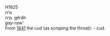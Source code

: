 H1625  
גּרה  
גֵּרָה ‎ gêrâh  
*gay-raw‘*  
From [1641](h1641) the *cud* (as *scraping* the throat): - cud.  
